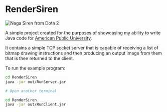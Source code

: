 # RenderSiren

![Naga Siren from Dota 2](https%3A%2F%2Fgithub.com%2FPebaz%2FRenderSiren%2Fraw%2Fmaster%2Fres%2FNaga%20Siren%20Pink.png)

A simple project created for the purposes of showcasing my ability to write
Java code for [American Public University](http://www.apus.edu/).

It contains a simple TCP socket server that is capable of receiving a list of
bitmap drawing instructions and then producing an output image from them that
is then returned to the client.

To run the example program:

```bash
cd RenderSiren
java -jar out/RunServer.jar

# Open another terminal

cd RenderSiren
java -jar out/RunClient.jar
```
